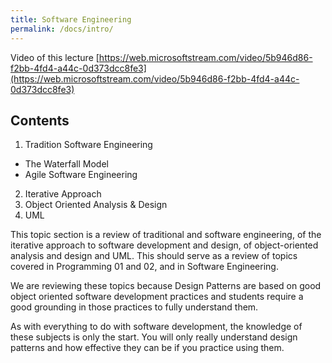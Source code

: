 ```yaml
---
title: Software Engineering
permalink: /docs/intro/
---
```


Video of this lecture [https://web.microsoftstream.com/video/5b946d86-f2bb-4fd4-a44c-0d373dcc8fe3](https://web.microsoftstream.com/video/5b946d86-f2bb-4fd4-a44c-0d373dcc8fe3)

## Contents

1. Tradition Software Engineering
  * The Waterfall Model
  * Agile Software Engineering
2. Iterative Approach
3. Object Oriented Analysis & Design
4. UML

This topic section is a review of traditional and software engineering, of the iterative approach to software development and design, of object-oriented analysis and design and UML. This should serve as a review of topics covered in Programming 01 and 02, and in Software Engineering.  

We are reviewing these topics because Design Patterns are based on good object oriented software development practices and students require a good grounding in those practices to fully understand them.  

As with everything to do with software development, the knowledge of these subjects is only the start. You will only really understand design patterns and how effective they can be if you practice using them. 